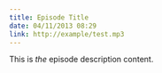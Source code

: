 ```yaml
---
title: Episode Title
date: 04/11/2013 08:29
link: http://example/test.mp3
---
```


This is *the* episode description content.
